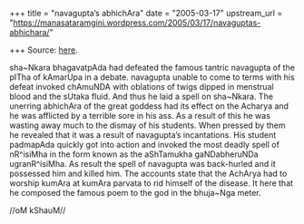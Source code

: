 +++
title = "navagupta’s abhichAra"
date = "2005-03-17"
upstream_url = "https://manasataramgini.wordpress.com/2005/03/17/navaguptas-abhichara/"

+++
Source: [here](https://manasataramgini.wordpress.com/2005/03/17/navaguptas-abhichara/).

sha\~Nkara bhagavatpAda had defeated the famous tantric navagupta of the pITha of kAmarUpa in a debate. navagupta unable to come to terms with his defeat invoked chAmuNDA with oblations of twigs dipped in menstrual blood and the sUtaka fluid. And thus he laid a spell on sha\~Nkara. The unerring abhichAra of the great goddess had its effect on the Acharya and he was afflicted by a terrible sore in his ass. As a result of this he was wasting away much to the dismay of his students. When pressed by them he revealed that it was a result of navagupta’s incantations. His student padmapAda quickly got into action and invoked the most deadly spell of nR^isiMha in the form known as the aShTamukha gaNDabheruNDa ugranR^isiMha. As result the spell of navagupta was back-hurled and it possessed him and killed him. The accounts state that the AchArya had to worship kumAra at kumAra parvata to rid himself of the disease. It here that he composed the famous poem to the god in the bhuja\~Nga meter.

//oM kShauM//

